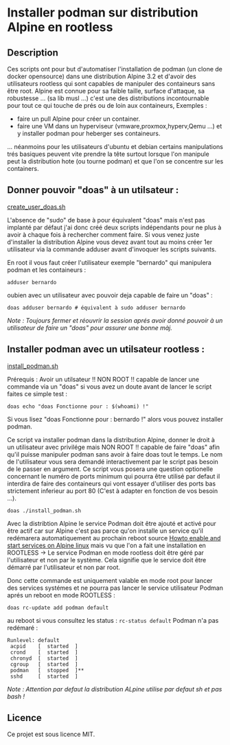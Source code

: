# Installer podman sur distribution Alpine en rootless

## Description

Ces scripts ont pour but d'automatiser l'installation de podman (un clone de docker opensource) dans une distribution Alpine 3.2 et d'avoir des utilisateurs rootless qui sont capables de manipuler des containeurs sans être root. Alpine est connue pour sa faible taille, surface d'attaque, sa robustesse ... (sa lib musl ...) c'est une des distributions incontournable pour tout ce qui touche de prés ou de loin aux containeurs, Exemples :

- faire un pull Alpine pour créer un container.
- faire une VM dans un hyperviseur (vmware,proxmox,hyperv,Qemu ...) et y installer podman pour heberger ses containeurs.

... néanmoins pour les utilisateurs d'ubuntu et debian certains manipulations trés basiques peuvent vite prendre la tête surtout lorsque l'on manipule peut la distribution hote (ou tourne podman) et que l'on se concentre sur les containers.

## Donner pouvoir "doas" à un utilsateur :

[create_user_doas.sh](https://github.com/sudtek/mesScriptsBash/blob/136ecd972dfbcb708babcf512d78de23b82efea8/podmanInstallPourAlpine/create_user_doas.sh)

L'absence de "sudo" de base à pour équivalent "doas" mais n'est pas implanté par défaut j'ai donc créé deux scripts indépendants pour ne plus à avoir à chaque fois à rechercher comment faire. Si vous venez juste d'installer la distribution Alpine vous devez avant tout au moins créer 1er utilisateur via la commande adduser avant d'invoquer les scripts suivants. 

En root il vous faut créer l'utilisateur exemple "bernardo" qui manipulera podman et les containeurs :

```
adduser bernardo
```

oubien avec un utilisateur avec pouvoir deja capable de faire un "doas" :

```
doas adduser bernardo # équivalent à sudo adduser bernardo
```

_Note : Toujours fermer et réouvrir la session aprés avoir donné pouvoir à un utilisateur de faire un "doas" pour assurer une bonne màj._


## Installer podman avec un utilsateur rootless :

[install_podman.sh](https://github.com/sudtek/mesScriptsBash/blob/136ecd972dfbcb708babcf512d78de23b82efea8/podmanInstallPourAlpine/install_podman.sh)

Prérequis : Avoir un utilsateur !! NON ROOT !! capable de lancer une commande via un "doas" si vous avez un doute avant de lancer le script faites ce simple test :

```
doas echo "doas Fonctionne pour : $(whoami) !"
```

Si vous lisez "doas Fonctionne pour : bernardo !" alors vous pouvez installer podman.


Ce script va installer podman dans la distribution Alpine, donner le droit à un utilisateur avec privilége mais NON ROOT !! capable de faire "doas" afin qu'il puisse manipuler podman sans avoir à faire doas tout le temps. Le nom de l'utilisateur vous sera demandé interactivement par le script pas besoin de le passer en argument.
Ce script vous posera une question optionelle concernant le numéro de ports minimum qui pourra être utilisé par defaut il interdira de faire des containeurs qui vont essayer d'utiliser des ports bas strictement inferieur au port 80 (C'est à adapter en fonction de vos besoin ...).

```
doas ./install_podman.sh
```

Avec la distribtion Alpine le service Podman doit être ajouté et activé pour être actif car sur Alpine c'est pas parce qu'on installe un service qu'il redémarera automatiquement au prochain reboot source [Howto enable and start services on Alpine linux](https://www.cyberciti.biz/faq/how-to-enable-and-start-services-on-alpine-linux/) mais vu que l'on a fait une installation en ROOTLESS -> Le service Podman en mode rootless doit être géré par l'utilisateur et non par le système. Cela signifie que le service doit être démarré par l'utilisateur et non par root.

Donc cette commande est uniquement valable en mode root pour lancer des services systémes et ne pourra pas lancer le service utilisateur Podman aprés un reboot en mode ROOTLESS :
```
doas rc-update add podman default
```
au reboot si vous consultez les status : ```rc-status default``` Podman n'a pas redémaré :
```
Runlevel: default
 acpid    [  started  ]
 crond    [  started  ]
 chronyd  [  started  ]
 cgroup   [  started  ]
 podman   [  stopped  ]**
 sshd     [  started  ]
```


_Note : Attention par defaut la distribution ALpine utilise par defaut sh et pas bash !_

## Licence
Ce projet est sous licence MIT.

